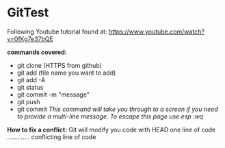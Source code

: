 # GitTest
Following Youtube tutorial found at: https://www.youtube.com/watch?v=0fKg7e37bQE

**commands covered:**
- git clone (HTTPS from github)
- git add (file name you want to add)
- git add -A
- git status 
- git commit -m "message"
- git push 
- git commit 
*This command will take you through to a screen if you need to provide 
a multi-line message. To escape this page use esp :wq*


**How to fix a conflict:**
Git will modify you code with
HEAD 
one line of code
.............
conflicting line of code
